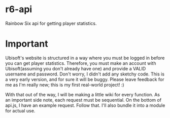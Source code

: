 # r6-api
Rainbow Six api for getting player statistics.

# Important
Ubisoft's website is structured in a way where you must be logged in before you can get player statistics. Therefore, you
must make an account with Ubisoft(assuming you don't already have one) and provide a VALID username and password. Don't worry, I didn't add any sketchy code.
This is a very early version, and for sure it will be buggy. Please leave feedback for me as I'm really new; this is my first real-world project! :)

With that out of the way, I will be making a little wiki for every function. As an important side note, each request must be sequential.
On the bottom of api.js, I have an example request. Follow that. I'll also bundle it into a module for actual use.

